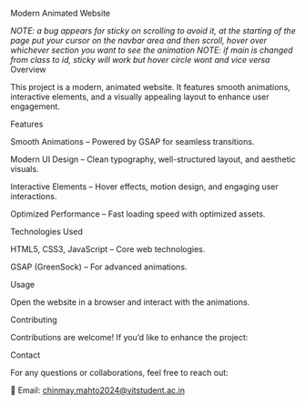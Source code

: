 Modern Animated Website

*NOTE: a bug appears for sticky on scrolling to avoid it, at the starting of the page put your cursor on the navbar area and then scroll, hover over whichever section you want to see the animation*
*NOTE: if main is changed from class to id, sticky will work but hover circle wont and vice versa*
Overview

This project is a modern, animated website. It features smooth animations, interactive elements, and a visually appealing layout to enhance user engagement.


Features

Smooth Animations – Powered by GSAP for seamless transitions.

Modern UI Design – Clean typography, well-structured layout, and aesthetic visuals.

Interactive Elements – Hover effects, motion design, and engaging user interactions.

Optimized Performance – Fast loading speed with optimized assets.


Technologies Used

HTML5, CSS3, JavaScript – Core web technologies.

GSAP (GreenSock) – For advanced animations.


Usage

Open the website in a browser and interact with the animations.


Contributing

Contributions are welcome! If you’d like to enhance the project:


Contact

For any questions or collaborations, feel free to reach out:

📧 Email: chinmay.mahto2024@vitstudent.ac.in
